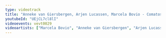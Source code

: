 ```yaml
---
type: videotrack
title: "Anneke van Giersbergen, Arjen Lucassen, Marcela Bovio - Comatose (Ayreon)"
youtubeId: "UEjCL7cl8lI"
videoevents: vevt0029
videoartists: ["Marcela Bovio", "Anneke van Giersbergen", "Arjen Lucassen"]
---
```

